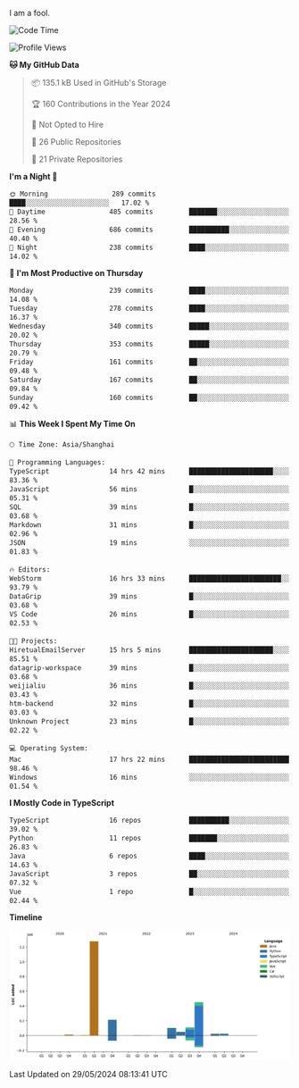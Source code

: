 I am a fool.

<!--START_SECTION:waka-->
![Code Time](http://img.shields.io/badge/Code%20Time-1%2C470%20hrs%206%20mins-blue)

![Profile Views](http://img.shields.io/badge/Profile%20Views-0-blue)

**🐱 My GitHub Data** 

> 📦 135.1 kB Used in GitHub's Storage 
 > 
> 🏆 160 Contributions in the Year 2024
 > 
> 🚫 Not Opted to Hire
 > 
> 📜 26 Public Repositories 
 > 
> 🔑 21 Private Repositories 
 > 
**I'm a Night 🦉** 

```text
🌞 Morning                289 commits         ████░░░░░░░░░░░░░░░░░░░░░   17.02 % 
🌆 Daytime                485 commits         ███████░░░░░░░░░░░░░░░░░░   28.56 % 
🌃 Evening                686 commits         ██████████░░░░░░░░░░░░░░░   40.40 % 
🌙 Night                  238 commits         ████░░░░░░░░░░░░░░░░░░░░░   14.02 % 
```
📅 **I'm Most Productive on Thursday** 

```text
Monday                   239 commits         ████░░░░░░░░░░░░░░░░░░░░░   14.08 % 
Tuesday                  278 commits         ████░░░░░░░░░░░░░░░░░░░░░   16.37 % 
Wednesday                340 commits         █████░░░░░░░░░░░░░░░░░░░░   20.02 % 
Thursday                 353 commits         █████░░░░░░░░░░░░░░░░░░░░   20.79 % 
Friday                   161 commits         ██░░░░░░░░░░░░░░░░░░░░░░░   09.48 % 
Saturday                 167 commits         ██░░░░░░░░░░░░░░░░░░░░░░░   09.84 % 
Sunday                   160 commits         ██░░░░░░░░░░░░░░░░░░░░░░░   09.42 % 
```


📊 **This Week I Spent My Time On** 

```text
🕑︎ Time Zone: Asia/Shanghai

💬 Programming Languages: 
TypeScript               14 hrs 42 mins      █████████████████████░░░░   83.36 % 
JavaScript               56 mins             █░░░░░░░░░░░░░░░░░░░░░░░░   05.31 % 
SQL                      39 mins             █░░░░░░░░░░░░░░░░░░░░░░░░   03.68 % 
Markdown                 31 mins             █░░░░░░░░░░░░░░░░░░░░░░░░   02.96 % 
JSON                     19 mins             ░░░░░░░░░░░░░░░░░░░░░░░░░   01.83 % 

🔥 Editors: 
WebStorm                 16 hrs 33 mins      ███████████████████████░░   93.79 % 
DataGrip                 39 mins             █░░░░░░░░░░░░░░░░░░░░░░░░   03.68 % 
VS Code                  26 mins             █░░░░░░░░░░░░░░░░░░░░░░░░   02.53 % 

🐱‍💻 Projects: 
HiretualEmailServer      15 hrs 5 mins       █████████████████████░░░░   85.51 % 
datagrip-workspace       39 mins             █░░░░░░░░░░░░░░░░░░░░░░░░   03.68 % 
weijialiu                36 mins             █░░░░░░░░░░░░░░░░░░░░░░░░   03.43 % 
htm-backend              32 mins             █░░░░░░░░░░░░░░░░░░░░░░░░   03.03 % 
Unknown Project          23 mins             █░░░░░░░░░░░░░░░░░░░░░░░░   02.22 % 

💻 Operating System: 
Mac                      17 hrs 22 mins      █████████████████████████   98.46 % 
Windows                  16 mins             ░░░░░░░░░░░░░░░░░░░░░░░░░   01.54 % 
```

**I Mostly Code in TypeScript** 

```text
TypeScript               16 repos            ██████████░░░░░░░░░░░░░░░   39.02 % 
Python                   11 repos            ███████░░░░░░░░░░░░░░░░░░   26.83 % 
Java                     6 repos             ████░░░░░░░░░░░░░░░░░░░░░   14.63 % 
JavaScript               3 repos             ██░░░░░░░░░░░░░░░░░░░░░░░   07.32 % 
Vue                      1 repo              █░░░░░░░░░░░░░░░░░░░░░░░░   02.44 % 
```



**Timeline**

![Lines of Code chart](https://raw.githubusercontent.com/VeejaLiu/VeejaLiu/master/assets/bar_graph.png)


 Last Updated on 29/05/2024 08:13:41 UTC
<!--END_SECTION:waka-->
